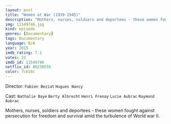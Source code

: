 ```yaml
---
layout: post
title: "Women at War (1939-1945)"
description: "Mothers, nurses, soldiers and deportees - these women fought against persecution for freedom and survival amid the turbulence of World war II..."
img: 11549746.jpg
kind: episode
genres: [Documentary]
tags: Documentary 
language: N/A
year: 2015
imdb_rating: 7.1
votes: 23
imdb_id: 11549746
netflix_id: 80230555
color: 7c616c
---
```

Director: `Fabien Beziat` `Hugues Nancy`  

Cast: `Nathalie Baye` `Berty Albrecht` `Henri Frenay` `Lucie Aubrac` `Raymond Aubrac` 

Mothers, nurses, soldiers and deportees - these women fought against persecution for freedom and survival amid the turbulence of World war II.